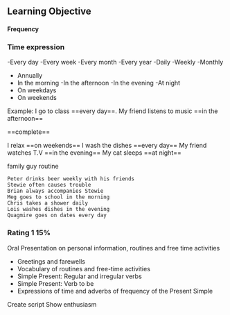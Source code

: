 ## Learning Objective
#### Frequency

### Time expression

-Every day
-Every week
-Every month
-Every year
-Daily
-Weekly
-Monthly
- Annually
- In the morning
-In the afternoon
-In the evening
-At night
- On weekdays
- On weekends

Example:
I go to class ==every day==.
My friend listens to music ==in the afternoon==

==complete==

I relax ==on weekends==
I wash the dishes ==every day==
My friend watches T.V ==in the evening==
My cat sleeps ==at night==

family guy routine

	Peter drinks beer weekly with his friends
	Stewie often causes trouble
	Brian always accompanies Stewie
	Meg goes to school in the morning
	Chris takes a shower daily
	Lois washes dishes in the evening
	Quagmire goes on dates every day

### Rating 1 15%
Oral Presentation on personal information, routines and free time activities

- Greetings and farewells
- Vocabulary of routines and free-time activities
- Simple Present: Regular and irregular verbs
- Simple Present: Verb to be
- Expressions of time and adverbs of frequency of the Present Simple

Create script
Show enthusiasm
